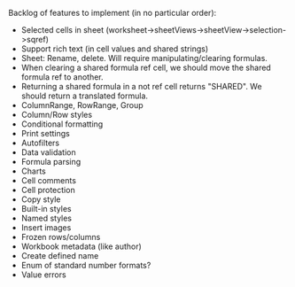 Backlog of features to implement (in no particular order):

* Selected cells in sheet (worksheet->sheetViews->sheetView->selection->sqref)
* Support rich text (in cell values and shared strings)
* Sheet: Rename, delete. Will require manipulating/clearing formulas.
* When clearing a shared formula ref cell, we should move the shared formula ref to another.
* Returning a shared formula in a not ref cell returns "SHARED". We should return a translated formula.
* ColumnRange, RowRange, Group
* Column/Row styles
* Conditional formatting
* Print settings
* Autofilters
* Data validation
* Formula parsing
* Charts
* Cell comments
* Cell protection
* Copy style
* Built-in styles
* Named styles
* Insert images
* Frozen rows/columns
* Workbook metadata (like author)
* Create defined name
* Enum of standard number formats?
* Value errors